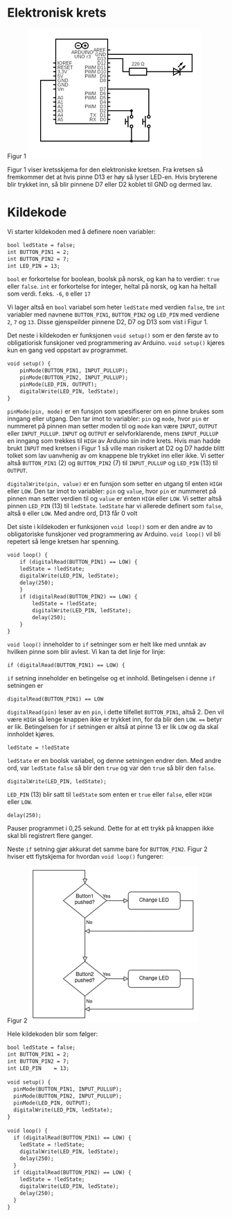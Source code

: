 # Elektronisk krets
Figur 1
![Figur 1](circuit.png)

Figur 1 viser kretsskjema for den elektroniske kretsen. Fra kretsen så fremkommer det at hvis pinne D13 er høy så lyser LED-en. Hvis bryterene blir trykket inn, så blir pinnene D7 eller D2 koblet til GND og dermed lav.

# Kildekode
Vi starter kildekoden med å definere noen variabler:
```
bool ledState = false;
int BUTTON_PIN1 = 2;
int BUTTON_PIN2 = 7;
int LED_PIN = 13;
```

`bool` er forkortelse for boolean, boolsk på norsk, og kan ha to verdier: `true` eller `false`.
`int` er forkortelse for integer, heltal på norsk, og kan ha heltall som verdi. f.eks. `-6`, `0` eller `17`

Vi lager altså en `bool` variabel som heter `ledState` med verdien `false`, tre `int` variabler med navnene `BUTTON_PIN1`, `BUTTON_PIN2` og `LED_PIN` med verdiene `2`, `7` og `13`. 
Disse gjenspeilder pinnene D2, D7 og D13 som vist i Figur 1.

Det neste i kildekoden er funksjonen `void setup()` som er den første av to obligatiorisk funskjoner ved programmering av Arduino. `void setup()` kjøres kun en gang ved oppstart av programmet. 

```
void setup() {
	pinMode(BUTTON_PIN1, INPUT_PULLUP);
	pinMode(BUTTON_PIN2, INPUT_PULLUP);
	pinMode(LED_PIN, OUTPUT);
	digitalWrite(LED_PIN, ledState);
}
```

`pinMode(pin, mode)` er en funsjon som spesifiserer om en pinne brukes som inngang eller utgang. Den tar imot to variabler: `pin` og `mode`, hvor `pin` er nummeret på pinnen man setter moden til og `mode` kan være `INPUT`, `OUTPUT` eller `INPUT_PULLUP`. `INPUT` og `OUTPUT` er selvforklarende, mens `INPUT_PULLUP` en inngang som trekkes til `HIGH` av Arduino sin indre krets. Hvis man hadde brukt `INPUT` med kretsen i Figur 1 så ville man risikert at D2 og D7 hadde blitt tolket som lav uanvhenig av om knappene ble trykket inn eller ikke. 
Vi setter altså `BUTTON_PIN1` (2) og `BUTTON_PIN2` (7) til `INPUT_PULLUP` og `LED_PIN` (13) til `OUTPUT`.

`digitalWrite(pin, value)` er en funsjon som setter en utgang til enten `HIGH` eller `LOW`. Den tar imot to variabler: `pin` og `value`, hvor `pin` er nummeret på pinnen man setter verdien til og `value` er enten `HIGH` eller `LOW`.
Vi setter altså pinnen `LED_PIN` (13) til `ledState`. `ledState` har vi allerede definert som `false`, altså `0` eller `LOW`. Med andre ord, D13 får 0 volt

Det siste i kildekoden er funksjonen `void loop()` som er den andre av to obligatoriske funskjoner ved programmering av Arduino. `void loop()` vil bli repetert så lenge kretsen har spenning.

```
void loop() {
	if (digitalRead(BUTTON_PIN1) == LOW) {
	ledState = !ledState;
	digitalWrite(LED_PIN, ledState);
	delay(250);
	}
	if (digitalRead(BUTTON_PIN2) == LOW) {
		ledState = !ledState;
		digitalWrite(LED_PIN, ledState);
		delay(250);
	}
}
```

`void loop()` inneholder to `if` setninger som er helt like med unntak av hvilken pinne som blir avlest. Vi kan ta det linje for linje:

```
if (digitalRead(BUTTON_PIN1) == LOW) {
```

`if` setning inneholder en betingelse og et innhold. Betingelsen i denne `if` setningen er 
```
digitalRead(BUTTON_PIN1) == LOW
```

`digitalRead(pin)` leser av en `pin`, i dette tilfellet `BUTTON_PIN1`, altså 2. Den vil være `HIGH` så lenge knappen ikke er trykket inn, for da blir den `LOW`. `==` betyr er lik. 
Betingelsen for `if` setningen er altså at pinne 13 er lik `LOW` og da skal innholdet kjøres.

```
ledState = !ledState
```

`ledState` er en boolsk variabel, og denne setningen endrer den. Med andre ord, var `ledState` `false` så blir den `true` og var den `true` så blir den `false`.

```
digitalWrite(LED_PIN, ledState);
```

`LED_PIN` (13) blir satt til `ledState` som enten er `true` eller `false`, eller `HIGH` eller `LOW`.

```
delay(250);
```

Pauser programmet i 0,25 sekund. Dette for at ett trykk på knappen ikke skal bli registrert flere ganger.

Neste `if` setning gjør akkurat det samme bare for `BUTTON_PIN2`. Figur 2 hviser ett flytskjema for hvordan `void loop()` fungerer:

Figur 2
![Figur 2](flow.png)

Hele kildekoden blir som følger:

```
bool ledState = false;
int BUTTON_PIN1 = 2;
int BUTTON_PIN2 = 7;
int LED_PIN    = 13;

void setup() {
  pinMode(BUTTON_PIN1, INPUT_PULLUP);
  pinMode(BUTTON_PIN2, INPUT_PULLUP);
  pinMode(LED_PIN, OUTPUT);
  digitalWrite(LED_PIN, ledState);
}

void loop() {
  if (digitalRead(BUTTON_PIN1) == LOW) {
    ledState = !ledState;
    digitalWrite(LED_PIN, ledState);
    delay(250);
  }
  if (digitalRead(BUTTON_PIN2) == LOW) {
    ledState = !ledState;
    digitalWrite(LED_PIN, ledState);
    delay(250);
  }
}
```
